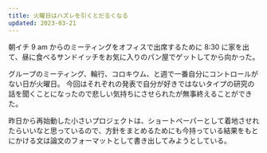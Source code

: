```yaml
---
title: 火曜日はハズレを引くとだるくなる
updated: 2023-03-21
---
```


朝イチ 9 am からのミーティングをオフィスで出席するために 8:30 に家を出て、昼に食べるサンドイッチをお気に入りのパン屋でゲットしてから向かった。

グループのミーティング、輪行、コロキウム、と週で一番自分にコントロールがない日が火曜日。
今回はそれぞれの発表で自分が好きではないタイプの研究の話を聞くことになったので悲しい気持ちにさせられたが無事終えることができた。

昨日から再始動した小さいプロジェクトは、ショートペーパーとして着地させれたらいいなと思っているので、方針をまとめるためにも今持っている結果をもとにかける文は論文のフォーマットとして書き出してみようとしている。
